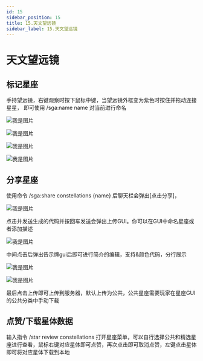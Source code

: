 ```yaml
---
id: 15
sidebar_position: 15
title: 15.天文望远镜
sidebar_label: 15.天文望远镜
---
```


# 天文望远镜

## 标记星座

手持望远镜，右键观察时按下鼠标中键，当望远镜外框变为紫色时按住并拖动连接星星，
即可使用 /sga:name name 对当前进行命名

![我是图片](/docs-img/tianwen_1_选中_dream_pep.png)

![我是图片](/docs-img/tianwen_2_已选中_dream_pep.png)

![我是图片](/docs-img/tianwen_3_正在连接_dream_pep.png)

![我是图片](/docs-img/tianwen_4_创建星座_dream_pep.png)

## 分享星座

使用命令 /sga:share constellations {name} 后聊天栏会弹出[点击分享]，

![我是图片](/docs-img/tianwen_5_dream_pep.png)

点击并发送生成的代码并按回车发送会弹出上传GUI。你可以在GUI中命名星座或者添加描述

![我是图片](/docs-img/tianwen_6_dream_pep.png)

中间点击后弹出告示牌gui后即可进行简介的编辑，支持&颜色代码，分行展示

![我是图片](/docs-img/tianwen_7_dream_pep.png)

![我是图片](/docs-img/tianwen_8_dream_pep.png)

最后点击上传即可上传到服务器，默认上传为公共，公共星座需要玩家在星座GUI的公共分类中手动下载

## 点赞/下载星体数据

输入指令 /star review constellations 打开星座菜单，可以自行选择公共和精选星座进行查看，鼠标右键对应星体即可点赞，再次点击即可取消点赞，左键点击星体即可将对应星体下载到本地